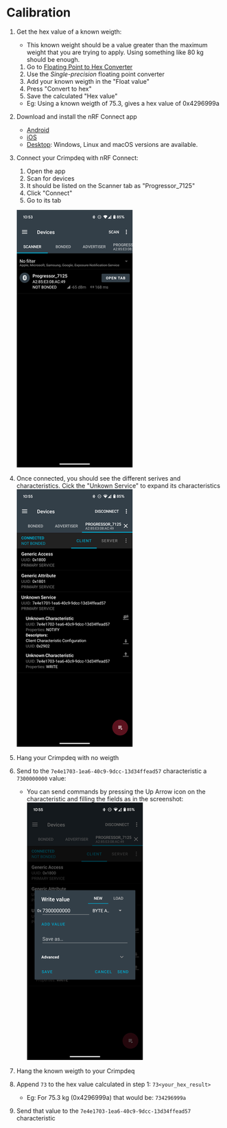 # Calibration
1. Get the hex value of a known weigth:
   - This known weight should be a value greater than the maximum weight that you are trying to apply. Using something like 80 kg should be enough.
   1. Go to [Floating Point to Hex Converter](https://gregstoll.com/~gregstoll/floattohex/)
   2. Use the *Single-precision* floating point converter
   3. Add your known weigth in the "Float value"
   4. Press "Convert to hex"
   5. Save the calculated "Hex value"
   - Eg: Using a known weigth of 75.3, gives a hex value of 0x4296999a
2. Download and install the nRF Connect app
   - [Android](https://play.google.com/store/apps/details?id=no.nordicsemi.android.mcp&hl=es_419)
   - [iOS](https://apps.apple.com/es/app/nrf-connect-for-mobile/id1054362403)
   - [Desktop](https://www.nordicsemi.com/Products/Development-tools/nRF-Connect-for-Desktop/Download#infotabs): Windows, Linux and macOS versions are available.
3. Connect your Crimpdeq with nRF Connect:
   1. Open the app
   2. Scan for devices
   3. It should be listed on the Scanner tab as "Progressor_7125"
   4. Click "Connect"
   5. Go to its tab

   ![nrF Discovered](./assets/Screenshot_1.png)
4. Once connected, you should see the different serives and characteristics. Cick the "Unkown Service" to expand its characteristics
   ![Services](./assets/Screenshot_2.png)
5. Hang your Crimpdeq with no weigth
6. Send to the `7e4e1703-1ea6-40c9-9dcc-13d34ffead57` characteristic a `7300000000` value:
   - You can send commands by pressing the Up Arrow icon on the characteristic and filling the fields as in the screenshot:
   ![Send weigth](./assets/Screenshot_3.png)
7. Hang the known weigth to your Crimpdeq
8. Append `73` to the hex value calculated in step 1: `73<your_hex_result>`
   - Eg: For 75.3 kg (0x4296999a) that would be: `734296999a`
9. Send that value to the  `7e4e1703-1ea6-40c9-9dcc-13d34ffead57` characteristic

